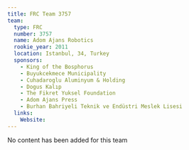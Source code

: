 ```yaml
---
title: FRC Team 3757
team:
  type: FRC
  number: 3757
  name: Adom Ajans Robotics
  rookie_year: 2011
  location: Istanbul, 34, Turkey
  sponsors:
    - King of the Bosphorus
    - Buyukcekmece Municipality
    - Cuhadaroglu Aluminyum & Holding
    - Dogus Kalıp
    - The Fikret Yuksel Foundation
    - Adom Ajans Press
    - Burhan Bahriyeli Teknik ve Endüstri Meslek Lisesi
  links:
    Website: 
---
```

No content has been added for this team